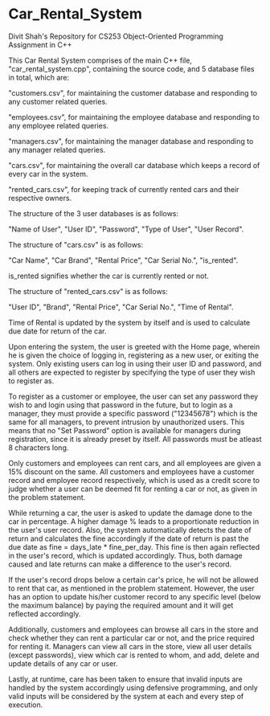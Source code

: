 # Car_Rental_System
Divit Shah's Repository for CS253 Object-Oriented Programming Assignment in C++


This Car Rental System comprises of the main C++ file, "car_rental_system.cpp", containing the source code, and 5 database files in total, which are:

"customers.csv", for maintaining the customer database and responding to any customer related queries.

"employees.csv", for maintaining the employee database and responding to any employee related queries.

"managers.csv", for maintaining the manager database and responding to any manager related queries.

"cars.csv", for maintaining the overall car database which keeps a record of every car in the system.

"rented_cars.csv", for keeping track of currently rented cars and their respective owners.



The structure of the 3 user databases is as follows:

"Name of User", "User ID", "Password", "Type of User", "User Record".

The structure of "cars.csv" is as follows:

"Car Name", "Car Brand", "Rental Price", "Car Serial No.", "is_rented".

is_rented signifies whether the car is currently rented or not.

The structure of "rented_cars.csv" is as follows:

"User ID", "Brand", "Rental Price", "Car Serial No.", "Time of Rental".

Time of Rental is updated by the system by itself and is used to calculate due date for return of the car.

Upon entering the system, the user is greeted with the Home page, wherein he is given the choice of logging in, registering as a new user, or exiting the system. Only existing users can log in using their user ID and password, and all others are expected to register by specifying the type of user they wish to register as.

To register as a customer or employee, the user can set any password they wish to and login using that password in the future, but to login as a manager, they must provide a specific password ("12345678") which is the same for all managers, to prevent intrusion by unauthorized users. This means that no "Set Password" option is available for managers during registration, since it is already preset by itself. All passwords must be atleast 8 characters long. 

Only customers and employees can rent cars, and all employees are given a 15% discount on the same. All customers and employees have a customer record and employee record respectively, which is used as a credit score to judge whether a user can be deemed fit for renting a car or not, as given in the problem statement.

While returning a car, the user is asked to update the damage done to the car in percentage. A higher damage % leads to a proportionate reduction in the user's user record. Also, the system automatically detects the date of return and calculates the fine accordingly if the date of return is past the due date as fine = days_late * fine_per_day. This fine is then again reflected in the user's record, which is updated accordingly. Thus, both damage caused and late returns can make a difference to the user's record. 

If the user's record drops below a certain car's price, he will not be allowed to rent that car, as mentioned in the problem statement. However, the user has an option to update his/her customer record to any specific level (below the maximum balance) by paying the required amount and it will get reflected accordingly.

Additionally, customers and employees can browse all cars in the store and check whether they can rent a particular car or not, and the price required for renting it. Managers can view all cars in the store, view all user details (except passwords), view which car is rented to whom, and add, delete and update details of any car or user. 

Lastly, at runtime, care has been taken to ensure that invalid inputs are handled by the system accordingly using defensive programming, and only valid inputs will be considered by the system at each and every step of execution.


